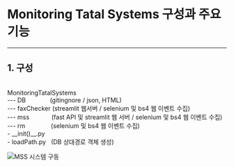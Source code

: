 # Monitoring Tatal Systems 구성과 주요 기능
***
## 1. 구성
<br>
MonitoringTatalSystems
<br>
--- DB&nbsp;&nbsp;&nbsp;&nbsp;&nbsp;&nbsp;&nbsp;&nbsp;&nbsp;&nbsp;&nbsp;&nbsp;&nbsp;&nbsp;(gitingnore / json, HTML)
<br>
--- faxChecker&nbsp;(streamlit 웹서버 / selenium 및 bs4 웹 이벤트 수집)
<br>
--- mss&nbsp;&nbsp;&nbsp;&nbsp;&nbsp;&nbsp;&nbsp;&nbsp;&nbsp;&nbsp;&nbsp;&nbsp;&nbsp;(fast API 및 streamlit 웹 서버 / selenium 및 bs4 웹 이벤트 수집)
<br>
--- rm&nbsp;&nbsp;&nbsp;&nbsp;&nbsp;&nbsp;&nbsp;&nbsp;&nbsp;&nbsp;&nbsp;&nbsp;&nbsp;&nbsp;&nbsp;(selenium 및 bs4 웹 이벤트 수집)<br>
- __init()__.py
<br>
- loadPath.py&nbsp;&nbsp;&nbsp;(DB 상대경로 객체 생성)

![MSS 시스템 구동](C:\Users\tj101\Downloads\mss.jpg)
